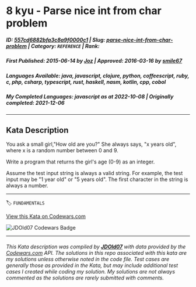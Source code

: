 # 8 kyu - Parse nice int from char problem

##### **ID**: [557cd6882bfa3c8a9f0000c1](https://www.codewars.com/kata/557cd6882bfa3c8a9f0000c1) | **Slug**: [parse-nice-int-from-char-problem](https://www.codewars.com/kata/557cd6882bfa3c8a9f0000c1) | **Category**: `REFERENCE` | **Rank**: <span style="color:white">8 kyu</span>

##### **First Published**: 2015-06-14 ***by*** [Joz](https://www.codewars.com/users/Joz) | **Approved**: 2016-03-16 ***by*** [smile67](https://www.codewars.com/users/smile67)

##### **Languages Available**: java, javascript, clojure, python, coffeescript, ruby, c, php, csharp, typescript, rust, haskell, nasm, kotlin, cpp, cobol

##### **My Completed Languages**: javascript ***as at*** 2022-10-08 | **Originally completed**: 2021-12-06

---

## Kata Description


You ask a small girl,"How old are you?" She always says, "x years old", where x is a random number between 0 and 9.





Write a program that returns the girl's age (0-9) as an integer.



Assume the test input string is always a valid string. For example, the test input may be "1 year old" or "5 years old". The first character in the string is always a number.





---


🏷 `FUNDAMENTALS`


[View this Kata on Codewars.com](https://www.codewars.com/kata/557cd6882bfa3c8a9f0000c1)

![](https://www.codewars.com/users/jdold07/badges/large "JDOld07 Codewars Badge")

---

###### *This Kata description was compiled by [**JDOld07**](https://tpstech.dev) with data provided by the [Codewars.com](https://www.codewars.com) API.  The solutions in this repo associated with this kata are my solutions unless otherwise noted in the code file.  Test cases are generally those as provided in the Kata, but may include additional test cases I created while coding my solution.  My solutions are not always commented as the solutions are rarely submitted with comments.*
